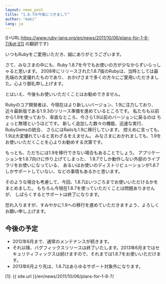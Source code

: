 ```yaml
---
layout: news_post
title: "1.8.7の今後につきまして"
author: "maki"
lang: ja
---
```


([&lt;URL:https://www.ruby-lang.org/en/news/2011/10/06/plans-for-1-8-7/&gt;][1]
の翻訳です)

いつもRubyをご愛用いただき、誠にありがとうございます。

さて、みなさまの中にも、Ruby 1.8.7を今でもお使いの方が少なからずいらっしゃると思います。
2008年にリリースされた1.8.7版のRubyは、当時としては最先端の大変優れたものであり、
おかげさまで多くの方々にご愛用いただきました。心より御礼申し上げます。

とはいえ、今後もお使いいただくことはお勧めできません。

Rubyのコア開発者は、今現在はより新しいバージョン、1.9に注力しており、 近々最新版である1.9.3のリリース準備を進めているところです。
私たちも以前から1.9を使っており、率直なところ、今さら1.9以前のバージョンに戻るのは ちょっと無理というほどです。
新しく追加した数々の機能、迅速な実行、RubyGemsの統合、 さらにはRailsも1.9に移行しています。
控えめに言っても、1.9は大変優れていると言わざるをえません。 みなさまにおかれましても、1.9をお使いいただくことを心よりお勧めする次第です。

もっとも、ただちには1.9を移行できない場合もあることでしょう。 アプリケーションを1.8.7向けに作り上げてしまった、
1.8.7でしか動作しない外部のライブラリをお使いになっている、
あるいはお使いのディストリビューションが1.8.7しかサポートしていない、などの事情もあるかと思います。

そのような場合も考慮して、今回、1.8.7はいつごろまでお使いいただけるかをまとめました。
もちろん今現在1.8.7を使っていただくことは問題ありませんが、 しばらくするとサポートは終了になります。

恐れ入りますが、すみやかに1.9への移行を進めていただきますよう、よろしくお願い申し上げます。

## 今後の予定

* 2012年6月まで、通常のメンテナンスが続きます。
* それ以降、バグフィックスリリースは終了いたします。2013年6月まではセキュリティフィックスは続けますので、それまでは1.8.7をお使いいただけます。
* 2013年6月より先は、1.8.7はあらゆるサポート対象外になります。



[1]: {{ site.url }}/en/news/2011/10/06/plans-for-1-8-7/
